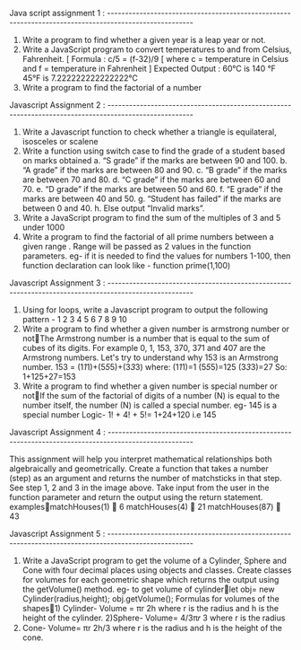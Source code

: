 Java script assignment 1 :  ------------------------------------------------------------------------------------------------------

1. Write a program to find whether a given year is a leap year or not.
2. Write a JavaScript program to convert temperatures to and from Celsius,
Fahrenheit.
[ Formula : c/5 = (f-32)/9 [ where c = temperature in Celsius and f = temperature in
Fahrenheit ]
Expected Output :
60°C is 140 °F
45°F is 7.222222222222222°C
3. Write a program to find the factorial of a number


Javascript Assignment 2 : ------------------------------------------------------------------------------------------------------

1. Write a Javascript function to check whether a triangle is equilateral,
isosceles or scalene
2. Write a function using switch case to find the grade of a student based
on marks obtained
a. “S grade” if the marks are between 90 and 100.
b. “A grade” if the marks are between 80 and 90.
c. “B grade” if the marks are between 70 and 80.
d. “C grade” if the marks are between 60 and 70.
e. “D grade” if the marks are between 50 and 60.
f. “E grade” if the marks are between 40 and 50.
g. “Student has failed” if the marks are between 0 and 40.
h. Else output “Invalid marks”.
3. Write a JavaScript program to find the sum of the multiples of 3 and 5
under 1000
4. Write a program to find the factorial of all prime numbers between a
given range . Range will be passed as 2 values in the function
parameters. eg- if it is needed to find the values for numbers 1-100, then
function declaration can look like - function prime(1,100)


Javascript Assignment 3 : ------------------------------------------------------------------------------------------------------

1. Using for loops, write a Javascript program to output the following
pattern -
1
2 3
4 5 6
7 8 9 10
2. Write a program to find whether a given number is armstrong number or
notThe Armstrong number is a number that is equal to the sum of cubes of
its digits. For example 0, 1, 153, 370, 371 and 407 are the Armstrong
numbers. Let's try to understand why 153 is an Armstrong number.
153 = (1*1*1)+(5*5*5)+(3*3*3) where:
(1*1*1)=1
(5*5*5)=125
(3*3*3)=27
So:
1+125+27=153
3. Write a program to find whether a given number is special number or
notIf the sum of the factorial of digits of a number (N) is equal to the
number itself, the number (N) is called a special number.
eg- 145 is a special number
Logic- 1! + 4! + 5!= 1+24+120 i.e 145

Javascript Assignment 4 : ------------------------------------------------------------------------------------------------------

This assignment will help you interpret mathematical relationships both
algebraically and geometrically.
Create a function that takes a number (step) as an argument and returns the
number of matchsticks in that step. See step 1, 2 and 3 in the image above.
Take input from the user in the function parameter and return the output
using the return statement.
examplesmatchHouses(1) ➞ 6
matchHouses(4) ➞ 21
matchHouses(87) ➞ 43

Javascript Assignment 5 : ------------------------------------------------------------------------------------------------------

1) Write a JavaScript program to get the volume of a Cylinder, Sphere and
Cone with four decimal places using objects and classes.
Create classes for volumes for each geometric shape which returns the
output using the getVolume() method.
eg- to get volume of cylinderlet obj= new Cylinder(radius,height);
obj.getVolume();
Formulas for volumes of the shapes1) Cylinder- Volume = πr
2h
where r is the radius and h is the height of the cylinder.
2)Sphere- Volume= 4/3π𝑟
3
where r is the radius
3) Cone- Volume= πr
2h/3
where r is the radius and h is the height of the cone.
